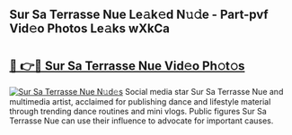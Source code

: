 ## Sur Sa Terrasse Nue Le𝚊k𝚎d N𝚞𝚍e - Part-pvf Vid𝚎o Photos Le𝚊ks wXkCa

# <h2><a href="http://fb4pou.evod.top/?m=Sur+Sa+Terrasse+Nue">🔗 👉🔴 Sur Sa Terrasse Nue Vid𝚎o Ph𝚘t𝚘s</a></h2>

[![Sur Sa Terrasse Nue N𝚞d𝚎s](https://i.imgur.com/8V9OHl7.gif)](http://fb4pou.evod.top/?m=Sur+Sa+Terrasse+Nue)
Social media star Sur Sa Terrasse Nue and multimedia artist, acclaimed for publishing dance and lifestyle material through trending dance routines and mini vlogs. Public figures Sur Sa Terrasse Nue can use their influence to advocate for important causes. 
